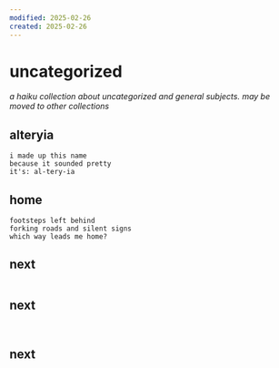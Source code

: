 ```yaml
---
modified: 2025-02-26
created: 2025-02-26
---
```


# uncategorized

_a haiku collection about uncategorized and general subjects. may be moved to other collections_

## alteryia

```
i made up this name
because it sounded pretty
it's: al-tery-ia
```

## home

```
footsteps left behind
forking roads and silent signs
which way leads me home?
```

## next

```

```

## next

```


```

## next

```


```

